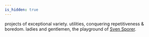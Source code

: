 ```yaml
---
is_hidden: true
---
```

projects of exceptional variety. utilities, conquering repetitiveness &amp; boredom. ladies and gentlemen, the playground of [Sven Sporer](http://svensporer.net).